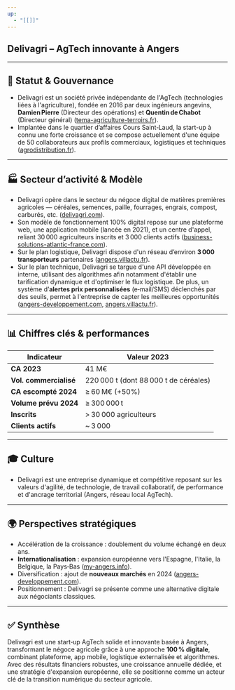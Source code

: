 ```yaml
---
up:
  - "[[]]"
---
```

## Delivagri – AgTech innovante à Angers

---
## 📌 Statut & Gouvernance

- Delivagri est un société privée indépendante de l'AgTech (technologies liées à l'agriculture), fondée en 2016 par deux ingénieurs angevins, **Damien Pierre** (Directeur des opérations) et **Quentin de Chabot** (Directeur général) ([tema-agriculture-terroirs.fr](https://www.tema-agriculture-terroirs.fr/circuits-culture/cooperatives-negoces/un-negoce-agricole-100-digital-815288.php?utm_source=chatgpt.com "Un négoce agricole 100 % digital")).
- Implantée dans le quartier d’affaires Cours Saint‑Laud, la start-up à connu une forte croissance et se compose actuellement d'une équipe de 50 collaborateurs aux profils commerciaux, logistiques et techniques ([agrodistribution.fr](https://www.agrodistribution.fr/actualites-strategie/article/862108/delivagri-lance-une-vague-de-recrutement?utm_source=chatgpt.com "Delivagri lance une vague de recrutement")).    

---
## 🏭 Secteur d’activité & Modèle

- Delivagri opère dans le secteur du négoce digital de matières premières agricoles — céréales, semences, paille, fourrages, engrais, compost, carburés, etc. ([delivagri.com](https://delivagri.com/?utm_source=chatgpt.com "Delivagri - Productions agricoles livrées sur votre exploitation")).
- Son modèle de fonctionnement 100% digital repose sur une plateforme web, une application mobile (lancée en 2021), et un centre d'appel, reliant 30 000 agriculteurs inscrits et 3 000 clients actifs ([business-solutions-atlantic-france.com](https://www.business-solutions-atlantic-france.com/news/agrifood-atlantic-france-startup-delivagri-revolutionises-agricultural-trading/?utm_source=chatgpt.com "Delivagri: Transforming Agricultural Trade in Atlantic France - Business Solutions Atlantic France")).
- Sur le plan logistique, Delivagri dispose d'un réseau d’environ **3 000 transporteurs** partenaires ([angers.villactu.fr](https://www.angers.villactu.fr/la-start-up-delivagri-souhaite-renforcer-lindependance-des-agriculteurs/?utm_source=chatgpt.com "La start-up Delivagri souhaite « renforcer l’indépendance des agriculteurs » - Actualité Angers Villactu")).
- Sur le plan technique, Delivagri se targue d'une API développée en interne, utilisant des algorithmes afin notamment d'établir une tarification dynamique et d'optimiser le flux logistique. De plus, un système d’**alertes prix personnalisées** (e‑mail/SMS) déclenchés par des seuils, permet à l'entreprise de capter les meilleures opportunités ([angers-developpement.com](https://www.angers-developpement.com/delivagri-start-up-du-negoce-agricole/?utm_source=chatgpt.com "Delivagri, start-up AG-Tech du négoce agricole - ALDEV"), [angers.villactu.fr](https://www.angers.villactu.fr/la-start-up-delivagri-souhaite-renforcer-lindependance-des-agriculteurs/?utm_source=chatgpt.com "La start-up Delivagri souhaite « renforcer l’indépendance des agriculteurs » - Actualité Angers Villactu")).    

---
## 📊 Chiffres clés & performances

|**Indicateur**|**Valeur 2023**|
|---|---|
|**CA 2023**|41 M€|
|**Vol. commercialisé**|220 000 t (dont 88 000 t de céréales)|
|**CA escompté 2024**|≥ 60 M€ (+50%)|
|**Volume prévu 2024**|≥ 300 000 t|
|**Inscrits**|> 30 000 agriculteurs|
|**Clients actifs**|~ 3 000|

---
## 🎓 Culture 

- Delivagri est une entreprise dynamique et compétitive reposant sur les valeurs d'agilité, de technologie, de travail collaboratif, de performance et d'ancrage territorial (Angers, réseau local AgTech).

---
## 🌍 Perspectives stratégiques

- Accélération de la croissance : doublement du volume échangé en deux ans.
- **Internationalisation** : expansion européenne vers l'Espagne, l'Italie, la Belgique, la Pays‑Bas ([my-angers.info](https://my-angers.info/06/13/delivagri-la-start-up-angevine-de-lagtech-lance-son-application-mobile-qui-optimise-lacces-aux-meilleurs-prix-des-cereales/109876?utm_source=chatgpt.com "Delivagri : la start-up angevine de l’AgTech lance son application mobile qui optimise l’accès aux meilleurs prix des céréales – Angers Info")).
- Diversification : ajout de **nouveaux marchés** en 2024 ([angers-developpement.com](https://www.angers-developpement.com/delivagri-start-up-du-negoce-agricole/?utm_source=chatgpt.com "Delivagri, start-up AG-Tech du négoce agricole - ALDEV")).
- Positionnement : Delivagri se présente comme une alternative digitale aux négociants classiques.
    
---

## ✅ Synthèse

Delivagri est une start‑up AgTech solide et innovante basée à Angers, transformant le négoce agricole grâce à une approche **100 % digitale**, combinant plateforme, app mobile, logistique externalisée et algorithmes. Avec des résultats financiers robustes, une croissance annuelle dédiée, et une stratégie d'expansion européenne, elle se positionne comme un acteur clé de la transition numérique du secteur agricole.
